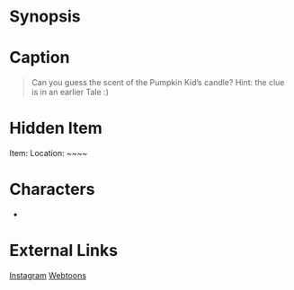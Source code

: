# Synopsis


# Caption
> Can you guess the scent of the Pumpkin Kid’s candle? Hint: the clue is in an earlier Tale :)

# Hidden Item
Item: 
Location: ~~~~

# Characters
* 

# External Links
[Instagram]()
[Webtoons](https://www.webtoons.com/en/challenge/twistwood-tales/73-elunar-and-the-dark/viewer?title_no=344740&episode_no=79)